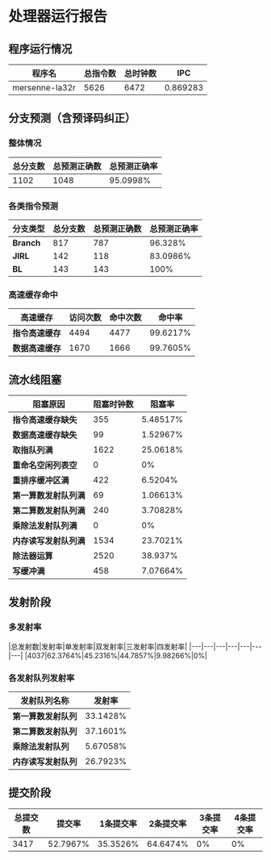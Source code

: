 # 处理器运行报告
## 程序运行情况
|程序名|总指令数|总时钟数|IPC|
|---|---|---|---|
|mersenne-la32r|5626|6472|0.869283|

## 分支预测（含预译码纠正）
### 整体情况
|总分支数|总预测正确数|总预测正确率|
|---|---|---|
|1102|1048|95.0998%|

### 各类指令预测
|分支类型|总分支数|总预测正确数|总预测正确率|
|---|---|---|---|
|**Branch**| 817 | 787 | 96.328%|
|**JIRL**| 142 | 118 | 83.0986%|
|**BL**| 143 | 143 | 100%|

### 高速缓存命中
|高速缓存|访问次数|命中次数|命中率|
|---|---|---|---|
|**指令高速缓存**| 4494 | 4477 | 99.6217%|
|**数据高速缓存**| 1670 | 1666 | 99.7605%|
## 流水线阻塞
|阻塞原因|阻塞时钟数|阻塞率|
|---|---|---|
|**指令高速缓存缺失**| 355 | 5.48517%|
|**数据高速缓存缺失**| 99 | 1.52967%|
|**取指队列满**| 1622 | 25.0618%|
|**重命名空闲列表空**|0 | 0%|
|**重排序缓冲区满**|422 | 6.5204%|
|**第一算数发射队列满**|69 | 1.06613%|
|**第二算数发射队列满**|240 | 3.70828%|
|**乘除法发射队列满**|0 | 0%|
|**内存读写发射队列满**|1534 | 23.7021%|
|**除法器运算**|2520 | 38.937%|
|**写缓冲满**|458 | 7.07664%|

## 发射阶段
### 多发射率
|总发射数|发射率|单发射率|双发射率|三发射率|四发射率|
|---|---|---|---|---|---|---|
|4037|62.3764%|45.2316%|44.7857%|9.98266%|0%|

### 各发射队列发射率
|发射队列名称|发射率|
|---|---|
|**第一算数发射队列**|33.1428%|
|**第二算数发射队列**|37.1601%|
|**乘除法发射队列**|5.67058%|
|**内存读写发射队列**|26.7923%|

## 提交阶段
|总提交数|提交率|1条提交率|2条提交率|3条提交率|4条提交率|
|---|---|---|---|---|---|
|3417|52.7967%|35.3526%|64.6474%|0%|0%|
